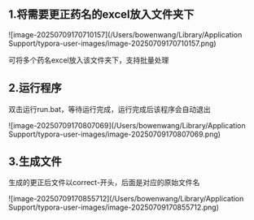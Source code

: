 ## 1.将需要更正药名的excel放入文件夹下

![image-20250709170710157](/Users/bowenwang/Library/Application Support/typora-user-images/image-20250709170710157.png)

可将多个药名excel放入该文件夹下，支持批量处理

## 2.运行程序

双击运行run.bat，等待运行完成，运行完成后该程序会自动退出

![image-20250709170807069](/Users/bowenwang/Library/Application Support/typora-user-images/image-20250709170807069.png)

## 3.生成文件

生成的更正后文件以correct-开头，后面是对应的原始文件名

![image-20250709170855712](/Users/bowenwang/Library/Application Support/typora-user-images/image-20250709170855712.png)